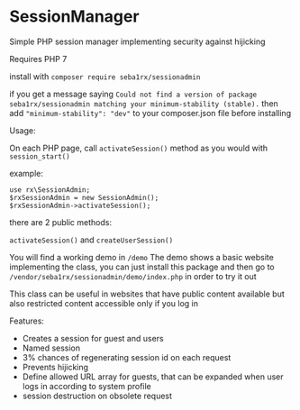 # SessionManager
Simple PHP session manager implementing security against hijicking

Requires PHP 7

install with `composer require seba1rx/sessionadmin`

if you get a message saying `Could not find a version of package seba1rx/sessionadmin matching your minimum-stability (stable).`
then add `"minimum-stability": "dev"` to your composer.json file before installing

Usage:

On each PHP page, call `activateSession()` method as you would with `session_start()`

example:

```
use rx\SessionAdmin;
$rxSessionAdmin = new SessionAdmin();
$rxSessionAdmin->activateSession();
```

there are 2 public methods:

`activateSession()` and `createUserSession()`

You will find a working demo in `/demo`
The demo shows a basic website implementing the class, you can just install this package and then go to `/vendor/seba1rx/sessionadmin/demo/index.php` in order to try it out

This class can be useful in websites that have public content available but also restricted content accessible only if you log in

Features:
- Creates a session for guest and users
- Named session
- 3% chances of regenerating session id on each request
- Prevents hijicking
- Define allowed URL array for guests, that can be expanded when user logs in according to system profile
- session destruction on obsolete request
